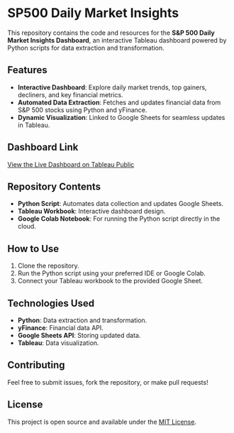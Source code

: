 # SP500 Daily Market Insights

This repository contains the code and resources for the **S&P 500 Daily Market Insights Dashboard**, an interactive Tableau dashboard powered by Python scripts for data extraction and transformation.

## Features
- **Interactive Dashboard**: Explore daily market trends, top gainers, decliners, and key financial metrics.
- **Automated Data Extraction**: Fetches and updates financial data from S&P 500 stocks using Python and yFinance.
- **Dynamic Visualization**: Linked to Google Sheets for seamless updates in Tableau.

## Dashboard Link
[View the Live Dashboard on Tableau Public](https://public.tableau.com/app/profile/chidubem.nwabunze7746/vizzes)

## Repository Contents
- **Python Script**: Automates data collection and updates Google Sheets.
- **Tableau Workbook**: Interactive dashboard design.
- **Google Colab Notebook**: For running the Python script directly in the cloud.

## How to Use
1. Clone the repository.
2. Run the Python script using your preferred IDE or Google Colab.
3. Connect your Tableau workbook to the provided Google Sheet.

## Technologies Used
- **Python**: Data extraction and transformation.
- **yFinance**: Financial data API.
- **Google Sheets API**: Storing updated data.
- **Tableau**: Data visualization.

## Contributing
Feel free to submit issues, fork the repository, or make pull requests!

## License
This project is open source and available under the [MIT License](LICENSE).
